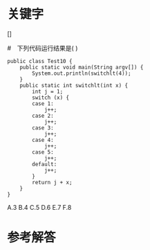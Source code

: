 # 关键字

[]

#　下列代码运行结果是( )
```
public class Test10 {
	public static void main(String argv[]) {
		System.out.println(switchlt(4));
	}
	public static int switchlt(int x) {
		int j = 1;
		switch (x) {
		case 1:
			j++;
		case 2:
			j++;
		case 3:
			j++;
		case 4:
			j++;
		case 5:
			j++;
		default:
			j++;
		}
		return j + x;
	}
}
```
A.3 	B.4 	C.5 	D.6 	E.7 	F.8

# 参考解答